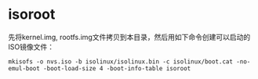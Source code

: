 # isoroot

先将kernel.img, rootfs.img文件拷贝到本目录，然后用如下命令创建可以启动的ISO镜像文件：    

    mkisofs -o nvs.iso -b isolinux/isolinux.bin -c isolinux/boot.cat -no-emul-boot -boot-load-size 4 -boot-info-table isoroot

